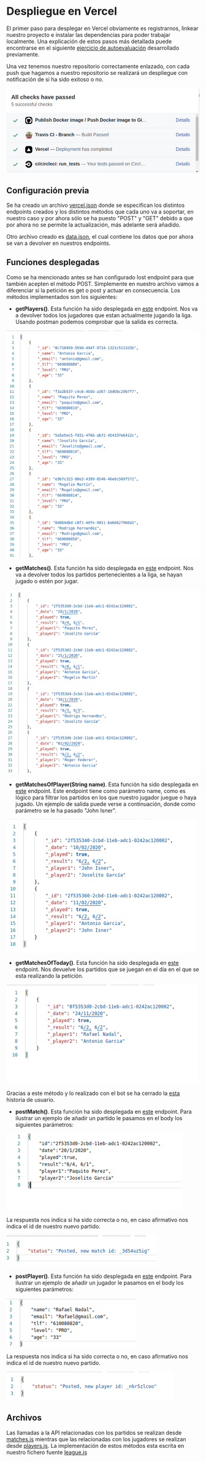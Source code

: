# Despliegue en Vercel

El primer paso para desplegar en Vercel obviamente es registrarnos, linkear nuestro proyecto e instalar las dependencias para poder trabajar localmente. Una explicación de estos pasos más detallada puede encontrarse en el siguiente [ejercicio de autoevaluación](https://github.com/antOnioOnio/IV-autoevaluacion/blob/master/serverles.md#vercel) desarrollado previamente.

Una vez tenemos nuestro repositorio correctamente enlazado, con cada push que hagamos a nuestro repositorio se realizará un despliegue con notificación de si ha sido exitoso o no.

![](./images/checks.png)


## Configuración previa

Se ha creado un archivo [vercel.json](../vercel.json) donde se especifican los distintos endpoints creados y los distintos métodos que cada uno va a soportar, en nuestro caso y por ahora sólo se ha puesto "POST" y "GET" debido a que por ahora no se permite la actualización, más adelante será añadido. 

Otro archivo creado es [data.json](../api/data.json), el cual contiene los datos que por ahora se van a devolver en nuestros endpoints.

## Funciones desplegadas

Como se ha mencionado antes se han configurado lost endpoint para que también acepten el método POST. Simplemente en nuestro archivo vamos a diferenciar si la petición es get o post y actuar en consecuencia. Los métodos implementados son los siguientes:

- **getPlayers()**. Esta función ha sido desplegada en [este](https://tenis-league-admin.vercel.app/api/players) endpoint. Nos va a devolver todos los jugadores que estan actualmente jugando la liga. Usando postman podemos comprobar que la salida es correcta. 

![](./images/playersExample.png)


- **getMatches()**. Esta función ha sido desplegada en [este](https://tenis-league-admin.vercel.app/api/matches) endpoint. Nos va a devolver todos los partidos pertenecientes a la liga, se hayan jugado o estén por jugar.

![](./images/matchesAPiResult.png)

- **getMatchesOfPlayer(String name)**. Esta función ha sido desplegada en [este](https://tenis-league-admin.vercel.app/api/matches?name=John%20Isner) endpoint. Este endpoint tiene como parámetro name, como es lógico para filtrar los partidos en los que nuestro jugador juegue o haya jugado. Un ejemplo de salida puede verse a continuación, donde como parámetro se le ha pasado "John Isner".

![](./images/playersByNamerespond.png)


- **getMatchesOfToday()**. Esta función ha sido desplegada en [este](https://tenis-league-admin.vercel.app/api/matches?date=today) endpoint. Nos devuelve los partidos que se juegan en el día en el que se esta realizando la petición.

![](./images/matchesTodayRespond.png)

Gracias a este método y lo realizado con el bot se ha cerrado la [esta](https://github.com/antOnioOnio/TenisLeagueAdmin/issues/44) historia de usuario.


- **postMatch()**. Esta función ha sido desplegada en [este](https://tenis-league-admin.vercel.app/api/matches) endpoint. Para ilustrar un ejemplo de añadir un partido le pasamos en el body los siguientes parámetros:

![](./images/addMatchExample.png) 

La respuesta nos indica si ha sido correcta o no, en caso afirmativo nos indica el id de nuestro nuevo partido.

![](./images/respondAddMatch.png) 


- **postPlayer()**. Esta función ha sido desplegada en [este](https://tenis-league-admin.vercel.app/api/players) endpoint. Para ilustrar un ejemplo de añadir un jugador le pasamos en el body los siguientes parámetros:

![](./images/postPlayerExample.png) 

La respuesta nos indica si ha sido correcta o no, en caso afirmativo nos indica el id de nuestro nuevo partido.

![](./images/postPlayerRespond.png) 


## Archivos 

Las llamadas a la API relacionadas con los partidos se realizan desde [matches.js](../api/matches.js) mientras que las relacionadas con los jugadores se realizan desde [players.js](../api/players.js). 
La implementación de estos métodos esta escrita en nuestro fichero fuente [league.js](../src/models/league.js)

